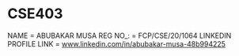 # CSE403
NAME = ABUBAKAR MUSA
REG NO_: = FCP/CSE/20/1064
LINKEDIN PROFILE LINK = www.linkedin.com/in/abubakar-musa-48b994225
